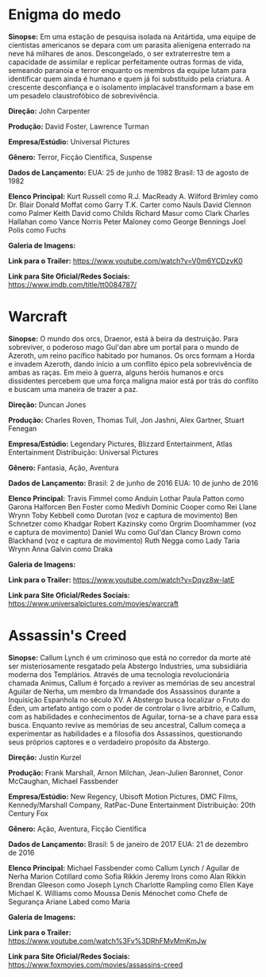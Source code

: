 # Enigma do medo

**Sinopse:**
Em uma estação de pesquisa isolada na Antártida, uma equipe de cientistas americanos se depara com um parasita alienígena enterrado na neve há milhares de anos. Descongelado, o ser extraterrestre tem a capacidade de assimilar e replicar perfeitamente outras formas de vida, semeando paranoia e terror enquanto os membros da equipe lutam para identificar quem ainda é humano e quem já foi substituído pela criatura. A crescente desconfiança e o isolamento implacável transformam a base em um pesadelo claustrofóbico de sobrevivência.

**Direção:**
John Carpenter

**Produção:**
David Foster, Lawrence Turman

**Empresa/Estúdio:**
Universal Pictures

**Gênero:**
Terror, Ficção Científica, Suspense

**Dados de Lançamento:**
EUA: 25 de junho de 1982
Brasil: 13 de agosto de 1982

**Elenco Principal:**
Kurt Russell como R.J. MacReady
A. Wilford Brimley como Dr. Blair
Donald Moffat como Garry
T.K. Carter como Nauls
David Clennon como Palmer
Keith David como Childs
Richard Masur como Clark
Charles Hallahan como Vance Norris
Peter Maloney como George Bennings
Joel Polis como Fuchs

**Galeria de Imagens:**

**Link para o Trailer:**
https://www.youtube.com/watch?v=V0m6YCDzvK0

**Link para Site Oficial/Redes Sociais:**
https://www.imdb.com/title/tt0084787/

# Warcraft

**Sinopse:**
O mundo dos orcs, Draenor, está à beira da destruição. Para sobreviver, o poderoso mago Gul'dan abre um portal para o mundo de Azeroth, um reino pacífico habitado por humanos. Os orcs formam a Horda e invadem Azeroth, dando início a um conflito épico pela sobrevivência de ambas as raças. Em meio à guerra, alguns heróis humanos e orcs dissidentes percebem que uma força maligna maior está por trás do conflito e buscam uma maneira de trazer a paz.

**Direção:**
Duncan Jones

**Produção:**
Charles Roven, Thomas Tull, Jon Jashni, Alex Gartner, Stuart Fenegan

**Empresa/Estúdio:**
Legendary Pictures, Blizzard Entertainment, Atlas Entertainment
Distribuição: Universal Pictures

**Gênero:**
Fantasia, Ação, Aventura

**Dados de Lançamento:**
Brasil: 2 de junho de 2016
EUA: 10 de junho de 2016

**Elenco Principal:**
Travis Fimmel como Anduin Lothar
Paula Patton como Garona Halforcen
Ben Foster como Medivh
Dominic Cooper como Rei Llane Wrynn
Toby Kebbell como Durotan (voz e captura de movimento)
Ben Schnetzer como Khadgar
Robert Kazinsky como Orgrim Doomhammer (voz e captura de movimento)
Daniel Wu como Gul'dan
Clancy Brown como Blackhand (voz e captura de movimento)
Ruth Negga como Lady Taria Wrynn
Anna Galvin como Draka

**Galeria de Imagens:**

**Link para o Trailer:**
https://www.youtube.com/watch?v=Dqvz8w-latE

**Link para Site Oficial/Redes Sociais:**
https://www.universalpictures.com/movies/warcraft

# Assassin's Creed

**Sinopse:**
Callum Lynch é um criminoso que está no corredor da morte até ser misteriosamente resgatado pela Abstergo Industries, uma subsidiária moderna dos Templários. Através de uma tecnologia revolucionária chamada Animus, Callum é forçado a reviver as memórias de seu ancestral Aguilar de Nerha, um membro da Irmandade dos Assassinos durante a Inquisição Espanhola no século XV. A Abstergo busca localizar o Fruto do Éden, um artefato antigo com o poder de controlar o livre arbítrio, e Callum, com as habilidades e conhecimentos de Aguilar, torna-se a chave para essa busca. Enquanto revive as memórias de seu ancestral, Callum começa a experimentar as habilidades e a filosofia dos Assassinos, questionando seus próprios captores e o verdadeiro propósito da Abstergo.

**Direção:**
Justin Kurzel

**Produção:**
Frank Marshall, Arnon Milchan, Jean-Julien Baronnet, Conor McCaughan, Michael Fassbender

**Empresa/Estúdio:**
New Regency, Ubisoft Motion Pictures, DMC Films, Kennedy/Marshall Company, RatPac-Dune Entertainment
Distribuição: 20th Century Fox

**Gênero:**
Ação, Aventura, Ficção Científica

**Dados de Lançamento:**
Brasil: 5 de janeiro de 2017
EUA: 21 de dezembro de 2016

**Elenco Principal:**
Michael Fassbender como Callum Lynch / Aguilar de Nerha
Marion Cotillard como Sofia Rikkin
Jeremy Irons como Alan Rikkin
Brendan Gleeson como Joseph Lynch
Charlotte Rampling como Ellen Kaye
Michael K. Williams como Moussa
Denis Ménochet como Chefe de Segurança
Ariane Labed como Maria


**Galeria de Imagens:**

**Link para o Trailer:**
https://www.youtube.com/watch%3Fv%3DRhFMvMmKmJw

**Link para Site Oficial/Redes Sociais:**
https://www.foxmovies.com/movies/assassins-creed
